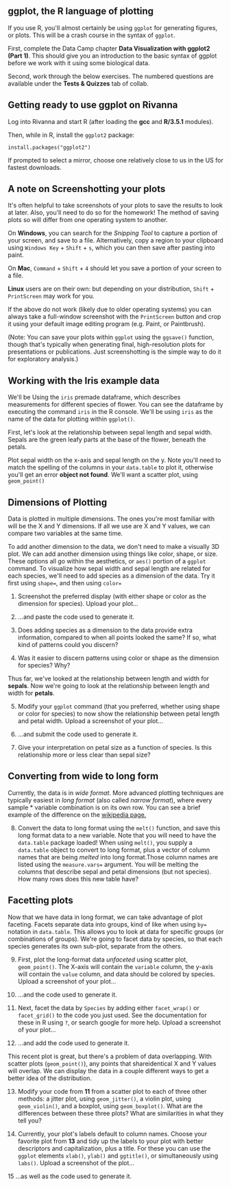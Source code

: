 ## ggplot, the R language of plotting
If you use R, you'll almost certainly be using `ggplot` for generating figures, or plots. This will be a crash course in the syntax of `ggplot`.

First, complete the Data Camp chapter **Data Visualization with ggplot2 (Part 1)**. This should give you an introduction to the basic syntax of ggplot before we work with it using some biological data.

Second, work through the below exercises. The numbered questions are available under the **Tests & Quizzes** tab of collab.

## Getting ready to use ggplot on Rivanna

Log into Rivanna and start R (after loading the **gcc** and **R/3.5.1** modules).

Then, while in R, install the `ggplot2` package:

```
install.packages("ggplot2")
```

If prompted to select a mirror, choose one relatively close to us in the US for fastest downloads.

## A note on Screenshotting your plots

It's often helpful to take screenshots of your plots to save the results to look at later. Also, you'll need to do so for the homework! The method of saving plots so will differ from one operating system to another.

On **Windows**, you can search for the *Snipping Tool* to capture a portion of your screen, and save to a file. Alternatively, copy a region to your clipboard using `Windows Key` + `Shift` + `s`, which you can then save after pasting into paint.

On **Mac**, `Command` + `Shift` + `4` should let you save a portion of your screen to a file.

**Linux** users are on their own: but depending on your distribution, `Shift` + `PrintScreen` may work for you.

If the above do not work (likely due to older operating systems) you can always take a full-window screenshot with the `PrintScreen` button and crop it using your default image editing program (e.g. Paint, or Paintbrush).

(Note: You can save your plots within `ggplot` using the `ggsave()` function, though that's typically when generating final, high-resolution plots for presentations or publications. Just screenshotting is the simple way to do it for exploratory analysis.)

## Working with the **Iris** example data

We'll be Using the `iris` premade dataframe, which describes measurements for different species of flower. You can see the dataframe by executing the command `iris` in the R console. We'll be using `iris` as the name of the data for plotting within `ggplot()`.

First, let's look at the relationship between sepal length and sepal width. Sepals are the green leafy parts at the base of the flower, beneath the petals.

Plot sepal width on the x-axis and sepal length on the y. Note you'll need to match the spelling of the columns in your `data.table` to plot it, otherwise you'll get an error **object not found**. We'll want a scatter plot, using `geom_point()`

## Dimensions of Plotting

Data is plotted in multiple dimensions. The ones you're most familiar with will be the X and Y dimensions. If all we use are X and Y values, we can compare two variables at the same time.

To add another dimension to the data, we don't need to make a visually 3D plot. We can add another dimension using things like color, shape, or size. These options all go within the aesthetics, or `aes()` portion of a `ggplot` command. To visualize how sepal width and sepal length are related for each species, we'll need to add species as a dimension of the data. Try it first using `shape=`, and then using `color=`

1. Screenshot the preferred display (with either shape or color as the dimension for species). Upload your plot...

2. ...and paste the code used to generate it.

3. Does adding species as a dimension to the data provide extra information, compared to when all points looked the same? If so, what kind of patterns could you discern?

4. Was it easier to discern patterns using color or shape as the dimension for species? Why?

Thus far, we've looked at the relationship between length and width for **sepals**. Now we're going to look at the relationship between length and width for **petals**.

5. Modify your `ggplot` command (that you preferred, whether using shape or color for species) to now show the relationship between petal length and petal width. Upload a screenshot of your plot...

6. ...and submit the code used to generate it.

7. Give your interpretation on petal size as a function of species. Is this relationship more or less clear than sepal size?

## Converting from wide to long form

Currently, the data is in *wide format*. More advanced plotting techniques are typically easiest in *long format* (also called *narrow format*), where every sample * variable combination is on its own row. You can see a brief example of the difference on the [wikipedia page.](https://en.wikipedia.org/wiki/Wide_and_narrow_data)

8. Convert the data to long format using the `melt()` function, and save this long format data to a new variable. Note that you will need to have the `data.table` package loaded!  When using `melt()`, you supply a `data.table` object to convert to long format, plus a vector of column names that are being *melted* into long format.Those column names are listed using the `measure.vars=` argument. You will be melting the columns that describe sepal and petal dimensions (but not species). How many rows does this new table have?

## Facetting plots

Now that we have data in long format, we can take advantage of plot faceting. Facets separate data into groups, kind of like when using `by=` notation in `data.table`. This allows you to look at data for specific groups (or combinations of groups). We're going to facet data by species, so that each species generates its own sub-plot, separate from the others.

9. First, plot the long-format data *unfaceted* using scatter plot, `geom_point()`. The X-axis will contain the `variable` column, the y-axis will contain the `value` column, and data should be colored by species. Upload a screenshot of your plot...

10. ...and the code used to generate it.

11. Next, facet the data by `Species` by adding either `facet_wrap()` or `facet_grid()` to the code you just used. See the documentation for these in R using `?`, or search google for more help. Upload a screenshot of your plot...

12. ...and add the code used to generate it.

This recent plot is great, but there's a problem of data overlapping. With scatter plots (`geom_point()`), any points that shareidentical X and Y values will overlap. We can display the data in a couple different ways to get a better idea of the distribution.

13. Modify your code from **11** from a scatter plot to each of three other methods: a jitter plot, using `geom_jitter()`, a violin plot, using `geom_violin()`, and a boxplot, using `geom_boxplot()`. What are the differences between these three plots? What are similarities in what they tell you?

14. Currently, your plot's labels default to column names. Choose your favorite plot from **13** and tidy up the labels to your plot with better descriptors and capitalization, plus a title. For these you can use the `ggplot` elements `xlab()`, `ylab()` and `ggtitle()`, or simultaneously using `labs()`. Upload a screenshot of the plot...

15 ...as well as the code used to generate it.
